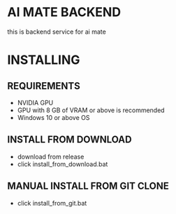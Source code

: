 # AI MATE BACKEND
this is backend service for ai mate

# INSTALLING
## REQUIREMENTS
- NVIDIA GPU
- GPU with 8 GB of VRAM or above is recommended
- Windows 10 or above OS
## INSTALL FROM DOWNLOAD
- download from release
- click install_from_download.bat
## MANUAL INSTALL FROM GIT CLONE
- click install_from_git.bat
